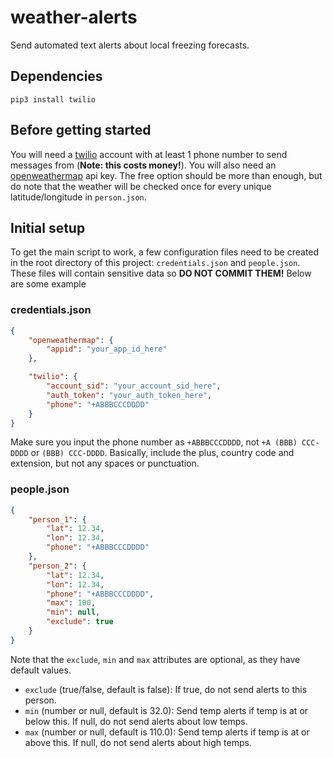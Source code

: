 # weather-alerts
Send automated text alerts about local freezing forecasts.

## Dependencies
```
pip3 install twilio
```
## Before getting started

You will need a [twilio](https://www.twilio.com/) account with at least 1 phone number to send messages from (**Note: this costs money!**).
You will also need an [openweathermap](https://openweathermap.org/) api key. The free option should be more than enough, but do note that the weather will be checked once for every unique latitude/longitude in `person.json`.

## Initial setup

To get the main script to work, a few configuration files need to be created in the root directory of this project: `credentials.json` and `people.json`.
These files will contain sensitive data so **DO NOT COMMIT THEM!**
Below are some example

### credentials.json
```json
{
	"openweathermap": {
		"appid": "your_app_id_here"
	},

	"twilio": {
		"account_sid": "your_account_sid_here",
		"auth_token": "your_auth_token_here",
		"phone": "+ABBBCCCDDDD"
	}
}
```
Make sure you input the phone number as `+ABBBCCCDDDD`, not `+A (BBB) CCC-DDDD` or `(BBB) CCC-DDDD`.
Basically, include the plus, country code and extension, but not any spaces or punctuation.

### people.json
```json
{
	"person_1": {
		"lat": 12.34,
		"lon": 12.34,
		"phone": "+ABBBCCCDDDD"
	},
	"person_2": {
		"lat": 12.34,
		"lon": 12.34,
		"phone": "+ABBBCCCDDDD",
		"max": 100,
		"min": null,
		"exclude": true
	}
}
```
Note that the `exclude`, `min` and `max` attributes are optional, as they have default values.

* `exclude` (true/false, default is false): If true, do not send alerts to this person.
* `min` (number or null, default is 32.0): Send temp alerts if temp is at or below this. If null, do not send alerts about low temps.
* `max` (number or null, default is 110.0): Send temp alerts if temp is at or above this. If null, do not send alerts about high temps.
